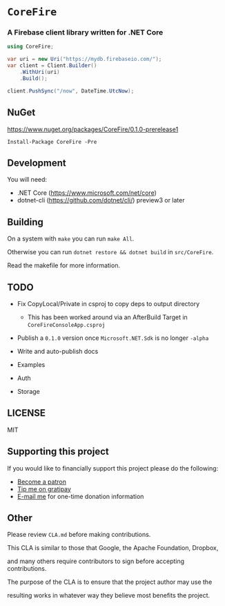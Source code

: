 # `CoreFire`

### A Firebase client library written for .NET Core

```csharp
using CoreFire;

var uri = new Uri("https://mydb.firebaseio.com/");
var client = Client.Builder()
    .WithUri(uri)
    .Build();

client.PushSync("/now", DateTime.UtcNow);
```

## NuGet

https://www.nuget.org/packages/CoreFire/0.1.0-prerelease1

`Install-Package CoreFire -Pre`

## Development

You will need:

* .NET Core (https://www.microsoft.com/net/core)
* dotnet-cli (https://github.com/dotnet/cli/) preview3 or later

## Building

On a system with `make` you can run `make All`.

Otherwise you can run `dotnet restore && dotnet build` in `src/CoreFire`.

Read the makefile for more information.

## TODO

* Fix CopyLocal/Private in csproj to copy deps to output directory
  * This has been worked around via an AfterBuild Target in `CoreFireConsoleApp.csproj`

* Publish a `0.1.0` version once `Microsoft.NET.Sdk` is no longer `-alpha`

* Write and auto-publish docs

* Examples

* Auth

* Storage

## LICENSE

MIT

## Supporting this project

If you would like to financially support this project please do the following:
* [Become a patron](https://www.patreon.com/Phrohdoh)
* [Tip me on gratipay](https://gratipay.com/~Phrohdoh/)
* [E-mail me](mailto:taryn@phrohdoh.com) for one-time donation information

## Other

Please review `CLA.md` before making contributions.

This CLA is similar to those that Google, the Apache Foundation, Dropbox,

and many others require contributors to sign before accepting contributions.

The purpose of the CLA is to ensure that the project author may use the

resulting works in whatever way they believe most benefits the project.
